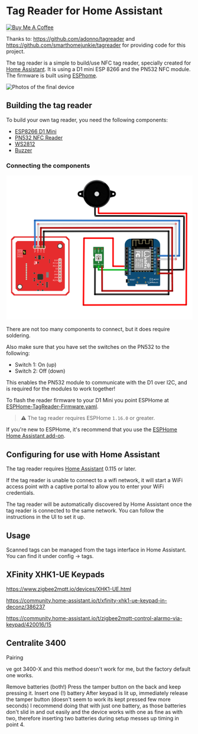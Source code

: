 # Tag Reader for Home Assistant

<a href="https://www.buymeacoffee.com/dreed47.david" target="_blank"><img src="https://www.buymeacoffee.com/assets/img/custom_images/orange_img.png" alt="Buy Me A Coffee" style="height: 41px !important;width: 174px !important;box-shadow: 0px 3px 2px 0px rgba(190, 190, 190, 0.5) !important;-webkit-box-shadow: 0px 3px 2px 0px rgba(190, 190, 190, 0.5) !important;" ></a>

Thanks to: https://github.com/adonno/tagreader and https://github.com/smarthomejunkie/tagreader for providing code for this project.

The tag reader is a simple to build/use NFC tag reader, specially created for [Home Assistant](https://www.home-assistant.io). It is using a D1 mini ESP 8266 and the PN532 NFC module. The firmware is built using [ESPhome](https://www.esphome.io).

![Photos of the final device](media/tagreader-3.png)

## Building the tag reader

To build your own tag reader, you need the following components:

- [ESP8266 D1 Mini](https://s.click.aliexpress.com/e/_d8l72oB)
- [PN532 NFC Reader](https://s.click.aliexpress.com/e/_dZNORIJ)
- [WS2812](https://s.click.aliexpress.com/e/_d82GRqr)
- [Buzzer](https://s.click.aliexpress.com/e/_dZ5F5yj)

### Connecting the components

![Photo of schematics](media/tag_reader_schematics_v3.2.png)

There are not too many components to connect, but it does require soldering.

Also make sure that you have set the switches on the PN532 to the following:

- Switch 1: On (up)
- Switch 2: Off (down)

This enables the PN532 module to communicate with the D1 over I2C, and is required for the modules to work together!

To flash the reader firmware to your D1 Mini you point ESPHome at [ESPHome-TagReader-Firmware.yaml](ESPHome-TagReader-Firmware.yaml).

> :warning: The tag reader requires ESPHome `1.16.0` or greater.

If you're new to ESPHome, it's recommend that you use the [ESPHome Home Assistant add-on](https://esphome.io/guides/getting_started_hassio.html).

## Configuring for use with Home Assistant

The tag reader requires [Home Assistant](https://www.home-assistant.io) 0.115 or later.

If the tag reader is unable to connect to a wifi network, it will start a WiFi access point with a captive portal to allow you to enter your WiFi credentials.

The tag reader will be automatically discovered by Home Assistant once the tag reader is connected to the same network. You can follow the instructions in the UI to set it up.

## Usage

Scanned tags can be managed from the tags interface in Home Assistant. You can find it under config -> tags.

## XFinity XHK1-UE Keypads

https://www.zigbee2mqtt.io/devices/XHK1-UE.html

https://community.home-assistant.io/t/xfinity-xhk1-ue-keypad-in-deconz/386237

https://community.home-assistant.io/t/zigbee2mqtt-control-alarmo-via-keypad/420016/15

## Centralite 3400

Pairing

ve got 3400-X and this method doesn't work for me, but the factory default one works.

Remove batteries (both!)
Press the tamper button on the back and keep pressing it.
Insert one (!) battery
After keypad is lit up, immediately release the tamper button (doesn't seem to work its kept pressed few more seconds)
I recommend doing that with just one battery, as those batteries don't slid in and out easily and the device works with one as fine as with two, therefore inserting two batteries during setup messes up timing in point 4.
